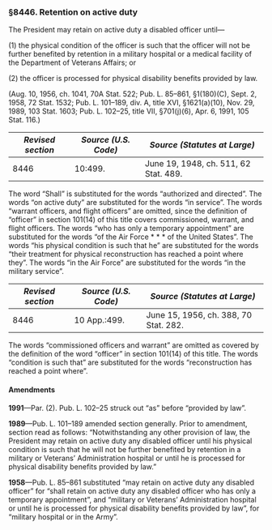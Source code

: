 ### §8446. Retention on active duty ###

The President may retain on active duty a disabled officer until—

(1) the physical condition of the officer is such that the officer will not be further benefited by retention in a military hospital or a medical facility of the Department of Veterans Affairs; or

(2) the officer is processed for physical disability benefits provided by law.

(Aug. 10, 1956, ch. 1041, 70A Stat. 522; Pub. L. 85–861, §1(180)(C), Sept. 2, 1958, 72 Stat. 1532; Pub. L. 101–189, div. A, title XVI, §1621(a)(10), Nov. 29, 1989, 103 Stat. 1603; Pub. L. 102–25, title VII, §701(j)(6), Apr. 6, 1991, 105 Stat. 116.)

|*Revised section*|*Source (U.S. Code)*|    *Source (Statutes at Large)*     |
|-----------------|--------------------|-------------------------------------|
|      8446       |      10:499.       |June 19, 1948, ch. 511, 62 Stat. 489.|

The word “Shall” is substituted for the words “authorized and directed”. The words “on active duty” are substituted for the words “in service”. The words “warrant officers, and flight officers” are omitted, since the definition of “officer” in section 101(14) of this title covers commissioned, warrant, and flight officers. The words “who has only a temporary appointment” are substituted for the words “of the Air Force \* \* \* of the United States”. The words “his physical condition is such that he” are substituted for the words “their treatment for physical reconstruction has reached a point where they”. The words “in the Air Force” are substituted for the words “in the military service”.

|*Revised section*|*Source (U.S. Code)*|    *Source (Statutes at Large)*     |
|-----------------|--------------------|-------------------------------------|
|      8446       |    10 App.:499.    |June 15, 1956, ch. 388, 70 Stat. 282.|

The words “commissioned officers and warrant” are omitted as covered by the definition of the word “officer” in section 101(14) of this title. The words “condition is such that” are substituted for the words “reconstruction has reached a point where”.

#### Amendments ####

**1991**—Par. (2). Pub. L. 102–25 struck out “as” before “provided by law”.

**1989**—Pub. L. 101–189 amended section generally. Prior to amendment, section read as follows: “Notwithstanding any other provision of law, the President may retain on active duty any disabled officer until his physical condition is such that he will not be further benefited by retention in a military or Veterans’ Administration hospital or until he is processed for physical disability benefits provided by law.”

**1958**—Pub. L. 85–861 substituted “may retain on active duty any disabled officer” for “shall retain on active duty any disabled officer who has only a temporary appointment”, and “military or Veterans’ Administration hospital or until he is processed for physical disability benefits provided by law”, for “military hospital or in the Army”.
